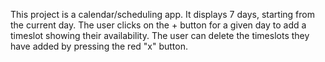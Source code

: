 This project is a calendar/scheduling app. 
It displays 7 days, starting from the current day. The user clicks on the + button for a given day to add a timeslot showing their availability. The user can delete the timeslots they have added by pressing the red "x" button.
